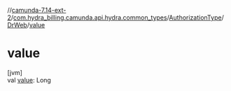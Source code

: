 //[camunda-7.14-ext-2](../../../../index.md)/[com.hydra_billing.camunda.api.hydra.common_types](../../index.md)/[AuthorizationType](../index.md)/[DrWeb](index.md)/[value](value.md)

# value

[jvm]\
val [value](value.md): Long
